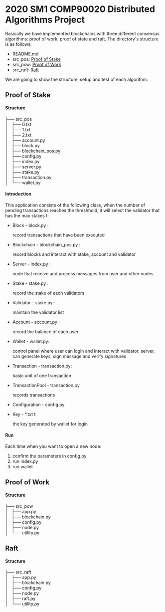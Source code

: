 <h1> 2020 SM1 COMP90020 Distributed Algorithms Project </h1>
Basically we have implemented blockchains with three different consensus algorithms: proof of work, proof of state and raft. 
The directory's structure is as follows: 

- README.md  
- src_pos: [Proof of Stake](#pos)
- src_pow: [Proof of Work](#pow)
- src_raft: [Raft](#raft)


We are going to show the structure, setup and test of each algorithm.


<h2 href=”#pos”>Proof of Stake</h2>

<h4> Structure </h4>

├── src_pos  
│   ├── 0.txt  
│   ├── 1.txt  
│   ├── 2.txt   
│   ├── account.py  
│   ├── block.py  
│   ├── blockchain_pos.py  
│   ├── config.py  
│   ├── index.py  
│   ├── server.py  
│   ├── stake.py  
│   ├── transaction.py  
│   └── wallet.py  


<h4> Introduction </h4>

This application consists of the following class, when the number of pending transactions reaches the threshhold, it will select the validator that has the max stakes t:
- Block - block.py : 
    
    record transactions that have been executed
- Blockchain - blockchain_pos.py : 
    
    record blocks and interact with stake, account and validator
- Server - index.py : 
    
    node that receive and process messages from user and other nodes
- Stake - stake.py : 
    
    record the stake of each validators
- Validator - stake.py: 
    
    maintain the validator list
- Account - account.py : 
    
    record the balance of each user
- Wallet - wallet.py: 
    
    control panel where user can login and interact with validator, server, can generate keys, sign message and verify signatures

- Transaction - transaction.py:
    
    basic unit of one transaction

- TransactionPool - transaction.py

    records transactions
- Configuration - config.py

- Key - *.txt t
    
    the key generated by wallet for login



<h4> Run </h4>

Each time when you want to open a new node:
1. confirm the parameters in config.py 
2. run index.py 
3. run wallet 



<h2 href=”#pow”>Proof of Work</h2>

<h4> Structure </h4>

├── src_pow  
│   ├── app.py  
│   ├── blockchain.py  
│   ├── config.py  
│   ├── node.py  
│   └── utility.py  


<h2 href=”#raft”>Raft</h2>

<h4> Structure </h4>

├── src_raft  
│   ├── app.py  
│   ├── blockchain.py  
│   ├── config.py  
│   ├── node.py  
│   ├── raft.py  
│   └── utility.py  
